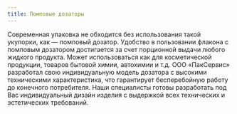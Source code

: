 ```yaml
---
title: Помповые дозаторы
---
```


Современная упаковка не обходится без использования такой укупорки, как — помповый дозатор. Удобство в пользовании флакона с помповым дозатором достигается за счет порционной выдачи любого жидкого продукта. Может использоваться как для косметической продукции, товаров бытовой химии, автохимии и т.д. ООО «ПакСервис» разработал свою индивидуальную модель дозатора с высокими техническими характеристика, что гарантирует бесперебойную работу до конечного потребителя. Наши специалисты готовы разработать под Вас индивидуальный дизайн изделия с выдержкой всех технических и эстетических требований.
